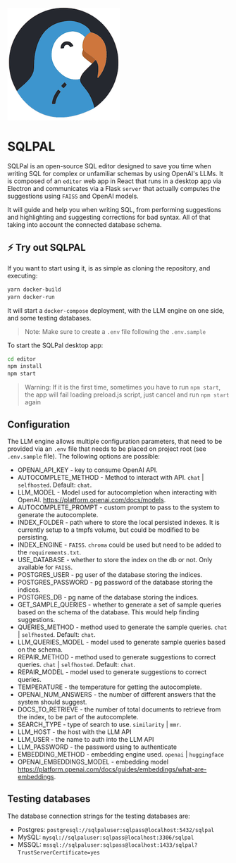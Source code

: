 ![image](editor/assets/icon.png)

# SQLPAL

SQLPal is an open-source SQL editor designed to save you time when writing SQL for complex or unfamiliar schemas by using OpenAI's LLMs. It is composed of an `editor` web app in React that runs in a desktop app via Electron and communicates via a Flask `server` that actually computes the suggestions using `FAISS` and OpenAI models.

It will guide and help you when writing SQL, from performing suggestions and highlighting and suggesting corrections for bad syntax. All of that taking into account the connected database schema.

## ⚡️ Try out SQLPAL

If you want to start using it, is as simple as cloning the repository, and executing:

```sh
yarn docker-build
yarn docker-run
```

It will start a `docker-compose` deployment, with the LLM engine on one side, and some testing databases.

> Note: Make sure to create a `.env` file following the `.env.sample`

To start the SQLPal desktop app:

```sh
cd editor
npm install
npm start
```

> Warning: If it is the first time, sometimes you have to run `npm start`, the app will fail loading preload.js script, just cancel and run `npm start` again

## Configuration

The LLM engine allows multiple configuration parameters, that need to be provided via an `.env` file that needs to be placed on project root (see `.env.sample` file).
The following options are possible:

- OPENAI_API_KEY - key to consume OpenAI API.
- AUTOCOMPLETE_METHOD - Method to interact with API. `chat` | `selfhosted`. Default: `chat`.
- LLM_MODEL - Model used for autocompletion when interacting with OpenAI. https://platform.openai.com/docs/models.
- AUTOCOMPLETE_PROMPT - custom prompt to pass to the system to generate the autocomplete.
- INDEX_FOLDER - path where to store the local persisted indexes. It is currently setup to a tmpfs volume, but could be modified to be persisting.
- INDEX_ENGINE - `FAISS`. `chroma` could be used but need to be added to the `requirements.txt`.
- USE_DATABASE - whether to store the index on the db or not. Only available for `FAISS`.
- POSTGRES_USER - pg user of the database storing the indices.
- POSTGRES_PASSWORD - pg password of the database storing the indices.
- POSTGRES_DB - pg name of the database storing the indices.
- GET_SAMPLE_QUERIES - whether to generate a set of sample queries based on the schema of the database. This would help finding suggestions.
- QUERIES_METHOD - method used to generate the sample queries. `chat` | `selfhosted`. Default: `chat`.
- LLM_QUERIES_MODEL - model used to generate sample queries based on the schema.
- REPAIR_METHOD - method used to generate suggestions to correct queries. `chat` | `selfhosted`. Default: `chat`.
- REPAIR_MODEL - model used to generate suggestions to correct queries.
- TEMPERATURE - the temperature for getting the autocomplete.
- OPENAI_NUM_ANSWERS - the number of different answers that the system should suggest.
- DOCS_TO_RETRIEVE - the number of total documents to retrieve from the index, to be part of the autocomplete.
- SEARCH_TYPE - type of search to use. `similarity` | `mmr`.
- LLM_HOST - the host with the LLM API
- LLM_USER - the name to auth into the LLM API
- LLM_PASSWORD - the password using to authenticate
- EMBEDDING_METHOD - embedding engine used. `openai` | `huggingface`
- OPENAI_EMBEDDINGS_MODEL - embedding model https://platform.openai.com/docs/guides/embeddings/what-are-embeddings.

## Testing databases

The database connection strings for the testing databases are:

- Postgres: `postgresql://sqlpaluser:sqlpass@localhost:5432/sqlpal`
- MySQL: `mysql://sqlpaluser:sqlpass@localhost:3306/sqlpal`
- MSSQL: `mssql://sqlpaluser:sqlpass@localhost:1433/sqlpal?TrustServerCertificate=yes`
